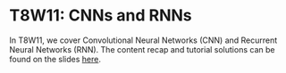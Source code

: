 # T8W11: CNNs and RNNs

In T8W11, we cover Convolutional Neural Networks (CNN) and Recurrent Neural Networks (RNN). The content recap and tutorial solutions can be found on the slides [here](https://docs.google.com/presentation/d/1GnExFaXQQlO7wnlnCExNzHbvegDlv6G0JSqgNZ0Jp-g/edit?usp=sharing).
